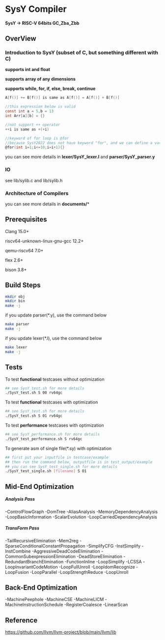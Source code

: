 # SysY Compiler
#### SysY -> RISC-V 64bits GC_Zba_Zbb

## OverView

### Introduction to SysY (subset of C, but something different with C)

**supports int and float**

**supports array of any dimensions**

**supports while, for, if, else, break, continue**

```c
A[f()] += B[f()] is same as A[f()] = A[f()] + B[f()]
```

```c
//this expression below is valid
const int a = 5,b = 13
int Arr[a][b] = {} 
```

```c
//not support ++ operator
++i is same as +(+i) 
```

```c
//keyword of for loop is @for
//because SysY2022 does not have keyword "for", and we can define a variable named "for"
@for(int i=1;i<=10;i=i+1){}
```

you can see more details in **lexer/SysY_lexer.l** and **parser/SysY_parser.y**

### IO
see lib/sylib.c and lib/sylib.h

### Architecture of Compilers

you can see more details in **documents/***

## Prerequisites

Clang 15.0+

riscv64-unknown-linux-gnu-gcc 12.2+

qemu-riscv64 7.0+

flex 2.6+

bison 3.8+

## Build Steps
```bash
mkdir obj
mkdir bin
make -j
```

if you update parser(*.y), use the command below
```bash
make parser
make -j
```

if you update lexer(*.l), use the command below
```bash
make lexer
make -j
```


## Tests

To test **functional** testcases without optimization
```bash
## see SysY_test.sh for more details
./SysY_test.sh S 00 rv64gc
```

To test **functional** testcases with optimization
```bash
## see SysY_test.sh for more details
./SysY_test.sh S 01 rv64gc
```

To test **performance** testcases with optimization 
```bash
## see SysY_performance.sh for more details
./SysY_test_performance.sh S rv64gc
```

To generate asm of single file(*.sy) with optimization
```bash
## first put your inputfile in testcase/example
## then run the command below, outputfile is in test_output/example
## you can see SysY_test_single.sh for more details
./SysY_test_single.sh [filename] S O1  
```

## Mid-End Optimization

##### Analysis Pass
-ControlFlowGraph
-DomTree
-AliasAnalysis
-MemoryDependencyAnalysis
-LoopBasicInformation
-ScalarEvolution
-LoopCarriedDependencyAnalysis



##### TransForm Pass

-TailRecursiveElimination
-Mem2reg
-SparseConditionalConstantPropagation
-SimplifyCFG
-InstSimplify
-InstCombine
-AggressiveDeadCodeElimination
-CommonSubexpressionElimination
-DeadStoreElimination
-RedundantBranchElimination
-FunctionInline
-LoopSimplify
-LCSSA
-LoopInvariantCodeMotion
-LoopFullUnroll
-LoopIdomRecognize
-LoopFusion
-LoopParallel
-LoopStrengthReduce
-LoopUnroll

## Back-End Optimization
-MachinePeephole
-MachineCSE
-MachineLICM
-MachineInstructionSchedule
-RegisterCoalesce
-LinearScan

## Reference
https://github.com/llvm/llvm-project/blob/main/llvm/lib
